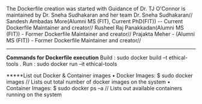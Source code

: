 The Dockerfile creation was started with Guidance of Dr. TJ O'Connor  is maintained by Dr. Sneha Sudhakaran and  her team 
Dr. Sneha Sudhakaran//
Sandesh Ambadas More(Alumni MS (FIT), Current PhD(FIT)) -- Current Dockerfile Maintainer and creator//
Rusheel Raj Panakkadan(Alumni MS (FIT)) - Former Dockerfile Maintainer and creator//
Prajakta Meher - (Alumni MS (FIT)) - Former Dockerfile Maintainer and creator//
****************************************

**Commands for Dockerfile execution**
Build : sudo docker build –t ethical-tools .
Run : sudo docker run –it ethical-tools

*****List out Docker & Container images
• Docker Images: $ sudo docker images
// Lists out total number of docker images on the system
• Container Images: $ sudo docker ps –a
// Lists out available containers running on the system



